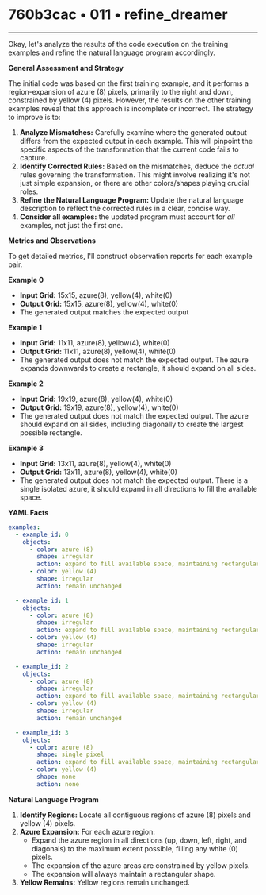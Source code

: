 # 760b3cac • 011 • refine_dreamer

---
Okay, let's analyze the results of the code execution on the training examples and refine the natural language program accordingly.

**General Assessment and Strategy**

The initial code was based on the first training example, and it performs a region-expansion of azure (8) pixels, primarily to the right and down, constrained by yellow (4) pixels. However, the results on the other training examples reveal that this approach is incomplete or incorrect. The strategy to improve is to:

1.  **Analyze Mismatches:** Carefully examine where the generated output differs from the expected output in each example. This will pinpoint the specific aspects of the transformation that the current code fails to capture.
2.  **Identify Corrected Rules:** Based on the mismatches, deduce the *actual* rules governing the transformation. This might involve realizing it's not just simple expansion, or there are other colors/shapes playing crucial roles.
3.  **Refine the Natural Language Program:** Update the natural language description to reflect the corrected rules in a clear, concise way.
4.  **Consider all examples:** the updated program must account for *all* examples, not just the first one.

**Metrics and Observations**

To get detailed metrics, I'll construct observation reports for each example pair.

**Example 0**

*   **Input Grid:** 15x15, azure(8), yellow(4), white(0)
*   **Output Grid:** 15x15, azure(8), yellow(4), white(0)
*  The generated output matches the expected output

**Example 1**

*   **Input Grid:** 11x11, azure(8), yellow(4), white(0)
*   **Output Grid:** 11x11, azure(8), yellow(4), white(0)
*   The generated output does not match the expected output. The azure expands downwards to create a rectangle, it should expand on all sides.

**Example 2**

*   **Input Grid:** 19x19, azure(8), yellow(4), white(0)
*   **Output Grid:** 19x19, azure(8), yellow(4), white(0)
*   The generated output does not match the expected output. The azure should expand on all sides, including diagonally to create the largest possible rectangle.

**Example 3**

*   **Input Grid:** 13x11, azure(8), yellow(4), white(0)
*   **Output Grid:** 13x11, azure(8), yellow(4), white(0)
*   The generated output does not match the expected output. There is a single isolated azure, it should expand in all directions to fill the available space.

**YAML Facts**

```yaml
examples:
  - example_id: 0
    objects:
      - color: azure (8)
        shape: irregular
        action: expand to fill available space, maintaining rectangular form, constrained by yellow
      - color: yellow (4)
        shape: irregular
        action: remain unchanged

  - example_id: 1
    objects:
      - color: azure (8)
        shape: irregular
        action: expand to fill available space, maintaining rectangular form, constrained by yellow
      - color: yellow (4)
        shape: irregular
        action: remain unchanged

  - example_id: 2
    objects:
      - color: azure (8)
        shape: irregular
        action: expand to fill available space, maintaining rectangular form, constrained by yellow
      - color: yellow (4)
        shape: irregular
        action: remain unchanged

  - example_id: 3
    objects:
      - color: azure (8)
        shape: single pixel
        action: expand to fill available space, maintaining rectangular form
      - color: yellow (4)
        shape: none
        action: none
```

**Natural Language Program**

1.  **Identify Regions:** Locate all contiguous regions of azure (8) pixels and yellow (4) pixels.
2.  **Azure Expansion:** For each azure region:
    *   Expand the azure region in all directions (up, down, left, right, and diagonals) to the maximum extent possible, filling any white (0) pixels.
    * The expansion of the azure areas are constrained by yellow pixels.
    * The expansion will always maintain a rectangular shape.
3.  **Yellow Remains:** Yellow regions remain unchanged.


